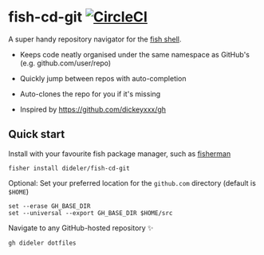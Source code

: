 # fish-cd-git [![CircleCI](https://circleci.com/gh/dideler/fish-cd-git.svg?style=svg)](https://circleci.com/gh/dideler/fish-cd-git)

A super handy repository navigator for the [fish shell][].

- Keeps code neatly organised under the same namespace as GitHub's
  (e.g. github.com/user/repo)

- Quickly jump between repos with auto-completion

- Auto-clones the repo for you if it's missing

- Inspired by https://github.com/dickeyxxx/gh

## Quick start

Install with your favourite fish package manager, such as [fisherman][]
```
fisher install dideler/fish-cd-git
```

Optional: Set your preferred location for the `github.com` directory (default is `$HOME`)
```
set --erase GH_BASE_DIR
set --universal --export GH_BASE_DIR $HOME/src
```

Navigate to any GitHub-hosted repository :sparkles:
```
gh dideler dotfiles
```

[fish shell]: https://fishshell.com/
[fisherman]: https://github.com/fisherman/fisherman
